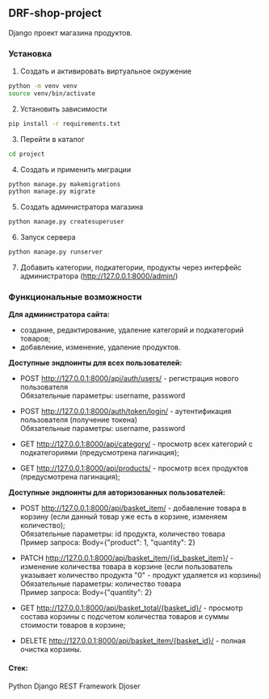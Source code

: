 ## DRF-shop-project
Django проект магазина продуктов.

### Установка
1. Создать и активировать виртуальное окружение 
```bash
python -m venv venv
source venv/bin/activate
```
2. Установить зависимости
```bash
pip install -r requirements.txt
```
3. Перейти в каталог
```bash
cd project
```
4. Создать и применить миграции
```bash
python manage.py makemigrations
python manage.py migrate
```
5. Создать администратора магазина
```bash
python manage.py createsuperuser
```
6. Запуск сервера
```bash
python manage.py runserver
```
7. Добавить категории, подкатегории, продукты через интерфейс администратора (http://127.0.0.1:8000/admin/)

### Функциональные возможности
**Для администратора сайта:**
- создание, редактирование, удаление категорий и подкатегорий товаров;
- добавление, изменение, удаление продуктов.


**Доступные эндпоинты для всех пользователей:**
- POST http://127.0.0.1:8000/api/auth/users/ - регистрация нового пользователя  
Обязательные параметры: username, password


- POST http://127.0.0.1:8000/auth/token/login/ - аутентификация пользователя (получение токена)  
Обязательные параметры: username, password


- GET http://127.0.0.1:8000/api/category/ - просмотр всех категорий с подкатегориями (предусмотрена пагинация);


- GET http://127.0.0.1:8000/api/products/ - просмотр всех продуктов (предусмотрена пагинация);


**Доступные эндпоинты для авторизованных пользователей:**
- POST http://127.0.0.1:8000/api/basket_item/ - добавление товара в корзину (если данный товар уже есть в корзине, изменяем количество);  
Обязательные параметры: id продукта, количество товара  
Пример запроса: Body={"product": 1, "quantity": 2}


- PATCH http://127.0.0.1:8000/api/basket_item/{id_basket_item}/ - изменение количества товара в корзине (если пользователь указывает количество продукта "0" - продукт удаляется из корзины)  
Обязательные параметры: количество товара  
Пример запроса: Body={"quantity": 2}


- GET http://127.0.0.1:8000/api/basket_total/{basket_id}/ - просмотр состава корзины с подсчетом количества товаров и суммы стоимости товаров в корзине;


- DELETE http://127.0.0.1:8000/api/basket_item/{basket_id}/ - полная очистка корзины.


#### Стек:
Python
Django REST Framework
Djoser

